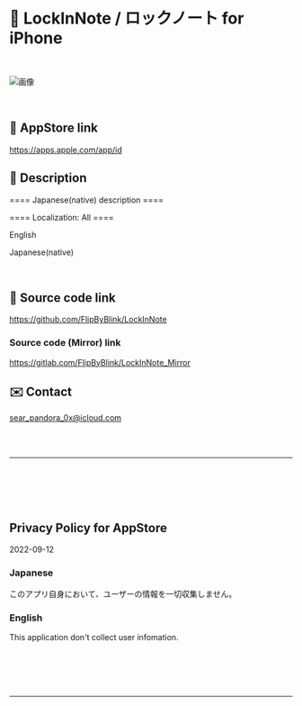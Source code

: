 # 📱 LockInNote / ロックノート for iPhone

<br>

![画像](LockInNote/Assets.xcassets/ClipedIcon.imageset/ClipedIcon360.png)

<br>

## 🔗 AppStore link

https://apps.apple.com/app/id


<!-- Manually sync below text between "/README.md(here)" and "Localizable.strings" and "AppStoreConnect/_/Description". -->

## 📄 Description

<!--==== English description ====-->


==== Japanese(native) description ====


==== Localization: All ====

English

Japanese(native)


<br>


## 🧰 Source code link

https://github.com/FlipByBlink/LockInNote


### Source code (Mirror) link

https://gitlab.com/FlipByBlink/LockInNote_Mirror


## ✉️ Contact

sear_pandora_0x@icloud.com




<br>

<br>

------

<br>

<br>

<br>

<br>


## Privacy Policy for AppStore


2022-09-12


### Japanese

このアプリ自身において、ユーザーの情報を一切収集しません。


### English

This application don't collect user infomation.


<br>

<br>

<br>

<br>

------

<br>

<br>


<!-- URL "Support page for AppStore" -->
<!-- https://flipbyblink.github.io/LockInNote/ -->

<!-- URL "Privacy Policy for AppStore" -->
<!-- https://flipbyblink.github.io/LockInNote/#privacy-policy-for-appstore -->
